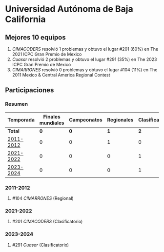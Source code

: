 ---
---

# Universidad Autónoma de Baja California

## Mejores 10 equipos

1. _CIMACODERS_ resolvió 1 problemas y obtuvo el lugar #201 (60%) en The 2021 ICPC Gran Premio de Mexico
1. _Cuasar_ resolvió 2 problemas y obtuvo el lugar #291 (35%) en The 2023 ICPC Gran Premio de Mexico
1. _CIMARRONES_ resolvió 0 problemas y obtuvo el lugar #104 (11%) en The 2011 Mexico & Central America Regional Contest

## Participaciones

### Resumen

| Temporada | Finales mundiales | Campeonatos | Regionales | Clasificatorios | Equipos |
| --- | --- | --- | --- | --- | --- |
| **Total** | **0** | **0** | **1** | **2** | **3** |
| [2011-2012](#2011-2012) | 0 | 0 | 1 | 0 | 1 |
| [2021-2022](#2021-2022) | 0 | 0 | 0 | 1 | 1 |
| [2023-2024](#2023-2024) | 0 | 0 | 0 | 1 | 1 |

### 2011-2012

1. #104 _CIMARRONES_ (Regional)

### 2021-2022

1. #201 _CIMACODERS_ (Clasificatorio)

### 2023-2024

1. #291 _Cuasar_ (Clasificatorio)



